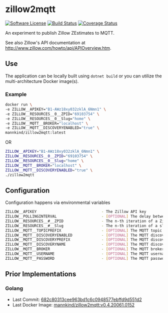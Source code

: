# zillow2mqtt

[![Software
License](https://img.shields.io/badge/License-MIT-orange.svg?style=flat-square)](https://github.com/mannkind/zillow2mqtt/blob/main/LICENSE.md)
[![Build Status](https://github.com/mannkind/zillow2mqtt/workflows/Main%20Workflow/badge.svg)](https://github.com/mannkind/zillow2mqtt/actions)
[![Coverage Status](https://img.shields.io/codecov/c/github/mannkind/zillow2mqtt/main.svg)](http://codecov.io/github/mannkind/zillow2mqtt?branch=main)

An experiment to publish Zillow ZEstimates to MQTT.

See also Zillow's API documentation at <http://www.zillow.com/howto/api/APIOverview.htm>.

## Use

The application can be locally built using `dotnet build` or you can utilize the multi-architecture Docker image(s).

### Example

```bash
docker run \
-e ZILLOW__APIKEY="B1-AWz18xy032zklA_6Nmn1" \
-e ZILLOW__RESOURCES__0__ZPID="69103754" \
-e ZILLOW__RESOURCES__0__Slug="home" \
-e ZILLOW__MQTT__BROKER="localhost" \
-e ZILLOW__MQTT__DISCOVERYENABLED="true" \
mannkind/zillow2mqtt:latest
```

OR

```bash
ZILLOW__APIKEY="B1-AWz18xy032zklA_6Nmn1" \
ZILLOW__RESOURCES__0__ZPID="69103754" \
ZILLOW__RESOURCES__0__Slug="home" \
ZILLOW__MQTT__BROKER="localhost" \
ZILLOW__MQTT__DISCOVERYENABLED="true" \
./zillow2mqtt 
```


## Configuration

Configuration happens via environmental variables

```bash
ZILLOW__APIKEY                             - The Zillow API key
ZILLOW__POLLINGINTERVAL                    - [OPTIONAL] The delay between zestimates lookups, defaults to "1.00:03:31"
ZILLOW__RESOURCES__#__ZPID                 - The n-th iteration of a Zillow Property ID for a specific property
ZILLOW__RESOURCES__#__Slug                 - The n-th iteration of a slug to identify the specific Zillow Property ID
ZILLOW__MQTT__TOPICPREFIX                  - [OPTIONAL] The MQTT topic on which to publish the collection lookup results, defaults to "home/zillow"
ZILLOW__MQTT__DISCOVERYENABLED             - [OPTIONAL] The MQTT discovery flag for Home Assistant, defaults to false
ZILLOW__MQTT__DISCOVERYPREFIX              - [OPTIONAL] The MQTT discovery prefix for Home Assistant, defaults to "homeassistant"
ZILLOW__MQTT__DISCOVERYNAME                - [OPTIONAL] The MQTT discovery name for Home Assistant, defaults to "zillow"
ZILLOW__MQTT__BROKER                       - [OPTIONAL] The MQTT broker, defaults to "test.mosquitto.org"
ZILLOW__MQTT__USERNAME                     - [OPTIONAL] The MQTT username, default to ""
ZILLOW__MQTT__PASSWORD                     - [OPTIONAL] The MQTT password, default to ""
```

## Prior Implementations

### Golang
* Last Commit: [682c80313cee963bd1c6c0948577ebffd9d551d2](https://github.com/mannkind/zillow2mqtt/commit/682c80313cee963bd1c6c0948577ebffd9d551d2)
* Last Docker Image: [mannkind/zillow2mqtt:v0.4.20061.0152](https://hub.docker.com/layers/mannkind/zillow2mqtt/v0.4.20061.0152/images/sha256-4c450faf8bbac5a6dd55fdb084cebdeae256c01a9b27580b9f0302ec98e6842c?context=explore)